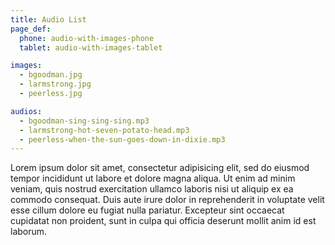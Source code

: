 ```yaml
---
title: Audio List
page_def:
  phone: audio-with-images-phone
  tablet: audio-with-images-tablet

images:
  - bgoodman.jpg
  - larmstrong.jpg
  - peerless.jpg

audios:
  - bgoodman-sing-sing-sing.mp3
  - larmstrong-hot-seven-potato-head.mp3
  - peerless-when-the-sun-goes-down-in-dixie.mp3
---
```

Lorem ipsum dolor sit amet, consectetur adipisicing elit, sed do eiusmod tempor incididunt ut labore et dolore magna aliqua. Ut enim ad minim veniam, quis nostrud exercitation ullamco laboris nisi ut aliquip ex ea commodo consequat. Duis aute irure dolor in reprehenderit in voluptate velit esse cillum dolore eu fugiat nulla pariatur. Excepteur sint occaecat cupidatat non proident, sunt in culpa qui officia deserunt mollit anim id est laborum.
